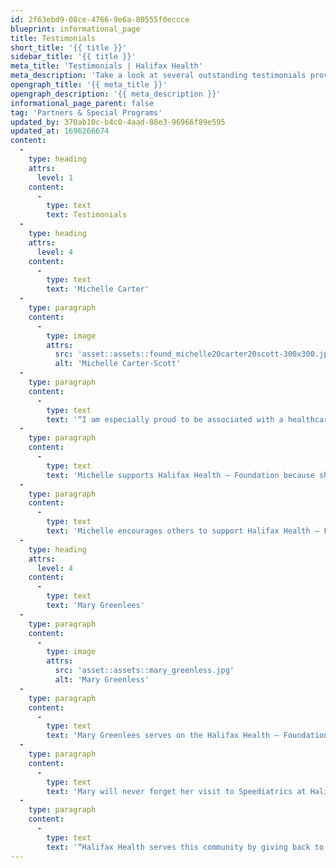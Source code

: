 ```yaml
---
id: 2f63ebd9-08ce-4766-9e6a-80555f0eccce
blueprint: informational_page
title: Testimonials
short_title: '{{ title }}'
sidebar_title: '{{ title }}'
meta_title: 'Testimonials | Halifax Health'
meta_description: 'Take a look at several outstanding testimonials provided by members of the local community regarding Halifax Health.'
opengraph_title: '{{ meta_title }}'
opengraph_description: '{{ meta_description }}'
informational_page_parent: false
tag: 'Partners & Special Programs'
updated_by: 370ab10c-b4c0-4aad-88e3-96966f89e595
updated_at: 1696266674
content:
  -
    type: heading
    attrs:
      level: 1
    content:
      -
        type: text
        text: Testimonials
  -
    type: heading
    attrs:
      level: 4
    content:
      -
        type: text
        text: 'Michelle Carter'
  -
    type: paragraph
    content:
      -
        type: image
        attrs:
          src: 'asset::assets::found_michelle20carter20scott-300x300.jpg'
          alt: 'Michelle Carter-Scott'
  -
    type: paragraph
    content:
      -
        type: text
        text: '“I am especially proud to be associated with a healthcare provider that makes it a priority to stay on top of the latest medical treatments, procedures and research,” Michelle said.'
  -
    type: paragraph
    content:
      -
        type: text
        text: 'Michelle supports Halifax Health – Foundation because she considers Halifax Health’s commitment to the community outstanding. “Halifax Health is committed to providing the best in medical assistance to anyone who seeks it,” she said.'
  -
    type: paragraph
    content:
      -
        type: text
        text: 'Michelle encourages others to support Halifax Health – Foundation. “Halifax Health is constantly making strides in compassionate medical care for the people it serves,” she said.'
  -
    type: heading
    attrs:
      level: 4
    content:
      -
        type: text
        text: 'Mary Greenlees'
  -
    type: paragraph
    content:
      -
        type: image
        attrs:
          src: 'asset::assets::mary_greenless.jpg'
          alt: 'Mary Greenless'
  -
    type: paragraph
    content:
      -
        type: text
        text: 'Mary Greenlees serves on the Halifax Health – Foundation board because she believes “community involvement from the business sector is an essential component in making a difference in the technological growth of the healthcare system.”'
  -
    type: paragraph
    content:
      -
        type: text
        text: 'Mary will never forget her visit to Speediatrics at Halifax Health. She remembers the compassion displayed by Halifax Health staff as the young patients and their families struggled in hospital rooms. Mary believes she has a responsibility as a business leader and human being to give back to her community.'
  -
    type: paragraph
    content:
      -
        type: text
        text: '“Halifax Health serves this community by giving back to all of our citizens. I am truly amazed at how far Halifax Health has advanced the treatments of medical care and its use of state of the art equipment in surgical procedures,” Mary said.'
---
```

